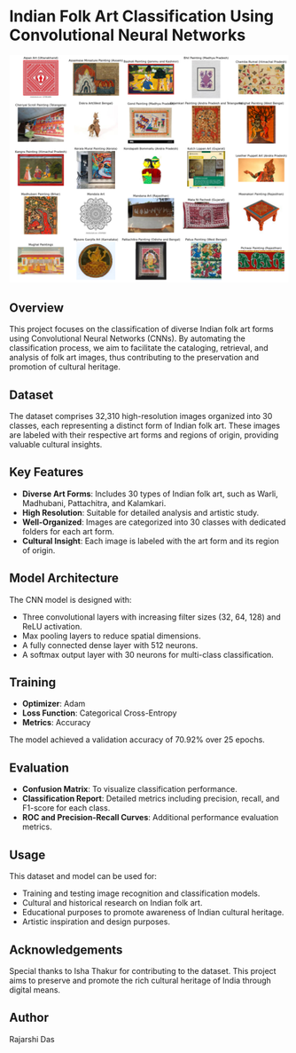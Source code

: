 # Indian Folk Art Classification Using Convolutional Neural Networks
![Indian Folk Art](https://github.com/rdcodings/Indian-Folk-Art-Classification-Using-CNN/blob/4c173a4ccab958bb8f5453f99643d6f0e012697e/Indian%20Folk%20Art.png)

## Overview

This project focuses on the classification of diverse Indian folk art forms using Convolutional Neural Networks (CNNs). By automating the classification process, we aim to facilitate the cataloging, retrieval, and analysis of folk art images, thus contributing to the preservation and promotion of cultural heritage.

## Dataset

The dataset comprises 32,310 high-resolution images organized into 30 classes, each representing a distinct form of Indian folk art. These images are labeled with their respective art forms and regions of origin, providing valuable cultural insights.

## Key Features

- **Diverse Art Forms**: Includes 30 types of Indian folk art, such as Warli, Madhubani, Pattachitra, and Kalamkari.
- **High Resolution**: Suitable for detailed analysis and artistic study.
- **Well-Organized**: Images are categorized into 30 classes with dedicated folders for each art form.
- **Cultural Insight**: Each image is labeled with the art form and its region of origin.

## Model Architecture

The CNN model is designed with:
- Three convolutional layers with increasing filter sizes (32, 64, 128) and ReLU activation.
- Max pooling layers to reduce spatial dimensions.
- A fully connected dense layer with 512 neurons.
- A softmax output layer with 30 neurons for multi-class classification.

## Training

- **Optimizer**: Adam
- **Loss Function**: Categorical Cross-Entropy
- **Metrics**: Accuracy

The model achieved a validation accuracy of 70.92% over 25 epochs.

## Evaluation

- **Confusion Matrix**: To visualize classification performance.
- **Classification Report**: Detailed metrics including precision, recall, and F1-score for each class.
- **ROC and Precision-Recall Curves**: Additional performance evaluation metrics.

## Usage

This dataset and model can be used for:
- Training and testing image recognition and classification models.
- Cultural and historical research on Indian folk art.
- Educational purposes to promote awareness of Indian cultural heritage.
- Artistic inspiration and design purposes.

## Acknowledgements

Special thanks to Isha Thakur for contributing to the dataset. This project aims to preserve and promote the rich cultural heritage of India through digital means.

## Author

Rajarshi Das
